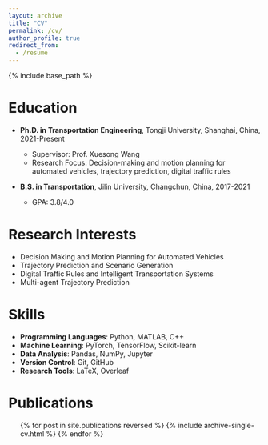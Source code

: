 ```yaml
---
layout: archive
title: "CV"
permalink: /cv/
author_profile: true
redirect_from:
  - /resume
---
```


{% include base_path %}

Education
======
* **Ph.D. in Transportation Engineering**, Tongji University, Shanghai, China, 2021-Present
  * Supervisor: Prof. Xuesong Wang
  * Research Focus: Decision-making and motion planning for automated vehicles, trajectory prediction, digital traffic rules

* **B.S. in Transportation**, Jilin University, Changchun, China, 2017-2021
  * GPA: 3.8/4.0

Research Interests
======
* Decision Making and Motion Planning for Automated Vehicles
* Trajectory Prediction and Scenario Generation
* Digital Traffic Rules and Intelligent Transportation Systems
* Multi-agent Trajectory Prediction

Skills
======
* **Programming Languages**: Python, MATLAB, C++
* **Machine Learning**: PyTorch, TensorFlow, Scikit-learn
* **Data Analysis**: Pandas, NumPy, Jupyter
* **Version Control**: Git, GitHub
* **Research Tools**: LaTeX, Overleaf

Publications
======
  <ul>{% for post in site.publications reversed %}
    {% include archive-single-cv.html %}
  {% endfor %}</ul>

